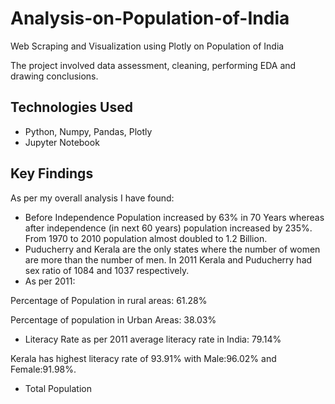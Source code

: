 # Analysis-on-Population-of-India
Web Scraping and Visualization using Plotly on Population of India

The project involved data assessment, cleaning, performing EDA and drawing conclusions.

## Technologies Used
- Python, Numpy, Pandas, Plotly
- Jupyter Notebook

## Key Findings
As per my overall analysis I have found:
- Before Independence Population increased by 63% in 70 Years whereas after independence (in next 60 years) population increased by 235%. From 1970 to 2010 population almost doubled to 1.2 Billion.
- Puducherry and Kerala are the only states where the number of women are more than the number of men. In 2011 Kerala and Puducherry had sex ratio of 1084 and 1037 respectively.
- As per 2011:

Percentage of Population in rural areas: 61.28%

Percentage of population in Urban Areas: 38.03%
- Literacy Rate as per 2011
average literacy rate in India: 79.14%

Kerala has highest literacy rate of 93.91% with Male:96.02% and Female:91.98%.
- Total Population
